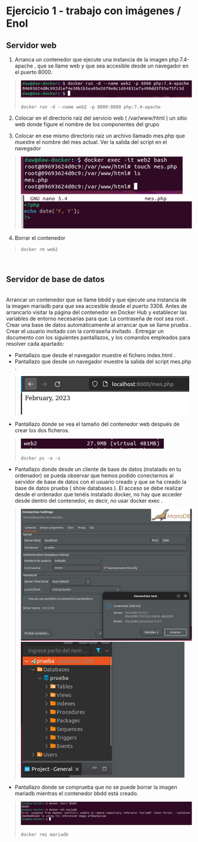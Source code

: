 # Ejercicio 1 - trabajo con imágenes / Enol
## Servidor web
1. Arranca un contenedor que ejecute una instancia de la imagen php:7.4-apache , que se
llame web y que sea accesible desde un navegador en el puerto 8000.
> ![1](Caps/Ejercicio%201/1.1.PNG)
> ```
> docker run -d --name web2 -p 8000:8000 php:7.4-apache
> ```


2. Colocar en el directorio raíz del servicio web ( /var/www/html ) un sitio web donde figure el nombre de los componentes del grupo <br>

3. Colocar en ese mismo directorio raíz un archivo llamado mes.php que muestre el nombre
del mes actual. Ver la salida del script en el navegador <br>
> ![1](Caps/Ejercicio%201/2.1.PNG)
> ![1](Caps/Ejercicio%201/2.2.1.PNG)


4. Borrar el contenedor
> ```
> docker rm web2
> ```
<br>

## Servidor de base de datos

<br>
Arrancar un contenedor que se llame bbdd y que ejecute una instancia de la imagen
mariadb para que sea accesible desde el puerto 3306.
Antes de arrancarlo visitar la página del contenedor en Docker Hub y establecer las variables
de entorno necesarias para que:
La contraseña de root sea root .
Crear una base de datos automáticamente al arrancar que se llame prueba .
Crear el usuario invitado con la contraseña invitado .
Entregar un documento con los siguientes pantallazos, y los comandos empleados para resolver
cada apartado: <br>

* Pantallazo que desde el navegador muestre el fichero index.html . <br>
* Pantallazo que desde un navegador muestre la salida del script mes.php .<br>
> ![1](Caps/Ejercicio%201/2.3.PNG)
* Pantallazo donde se vea el tamaño del contenedor web después de crear los dos ficheros.<br>
> ![1](Caps/Ejercicio%201/3.4.PNG)
> ```
> docker ps -a -s
> ```
* Pantallazo donde desde un cliente de base de datos (instalado en tu ordenador) se pueda
observar que hemos podido conectarnos al servidor de base de datos con el usuario creado
y que se ha creado la base de datos prueba ( show databases ). El acceso se debe realizar
desde el ordenador que tenéis instalado docker, no hay que acceder desde dentro del
contenedor, es decir, no usar docker exec . <br> 
> ![1](Caps/Ejercicio%201/3.2.PNG)
> ![1](Caps/Ejercicio%201/3.5.PNG)

* Pantallazo donde se comprueba que no se puede borrar la imagen mariadb mientras el contenedor bbdd está creado.
> ![1](Caps/Ejercicio%201/3.3.PNG)
> ```
> docker rmi mariadb
> ```




